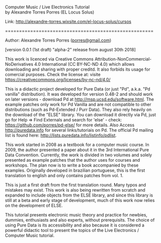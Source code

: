  Computer Music / Live Electronics Tutorial   
 by Alexandre Torres Porres (EL Locus Solus)

Link: http://alexandre-torres.wixsite.com/el-locus-solus/cursos

=====================================================

Author: Alexandre Torres Porres (porres@gmail.com) 

[version 0.0.1 (1st draft) "alpha-2" release from august 30th 2018]

This work is licenced via Creative Commons Attribution-NonCommercial-NoDerivatives 4.0 International (CC BY-NC-ND 4.0) which allows downloading and sharing with proper creditd. It also forbids its usage for comercial purposes. Check the license at: visite https://creativecommons.org/licenses/by-nc-nd/4.0/
   
This is a didactic project developed for Pure Data (or just "Pd", a.k.a. "Pd vanilla" distribution). It was developed for version 0.48-2 and should work on later versions­ - download Pd at <http://msp.ucsd.edu/software.html>. The example patches only work for Pd Vanilla and are not compatible to other distributions (such as Pd-Extended / Purr Data). They also rely heavily on the download of the "ELSE" library. You can download it directly via Pd, just go for Help => Find Externals and search for 'else' - check: <https://github.com/porres/pd-else/> for more details. Also Access <http://puredata.info> for several links/tutoriais on Pd. The official Pd mailing list is found here: <http://lists.puredata.info/listinfo/pdlist>. 

This work started in 2008 as a textbook for a computer music course. In 2009, the author presented a paper about it in the 3rd International Pure Data Convention. Currently, the work is divided in two volumes and solely presented as example patches that the author uses for courses and workshops. The plan now is to write a book accompanied by these examples. Originally developed in brazilian portuguese, this is the first translation to english and only contains patches from vol. 1. 

This is just a first draft from the first translation round. Many typos and mistakes may exist. This work is also being rewritten from scratch and expanded to include objects from the ELSE library, and since this library is still at a beta and early stage of development, much of this work now relies on the development of ELSE.

This tutorial presents electronic music theory and practice for newbies, dummies, enthusiasts and also experts, without prerequisits. The choice of using Pure Data is its accessibility and also because it is considered a powerful didactic tool to present the topics of the Live Electronics / Computer Music tutorial.